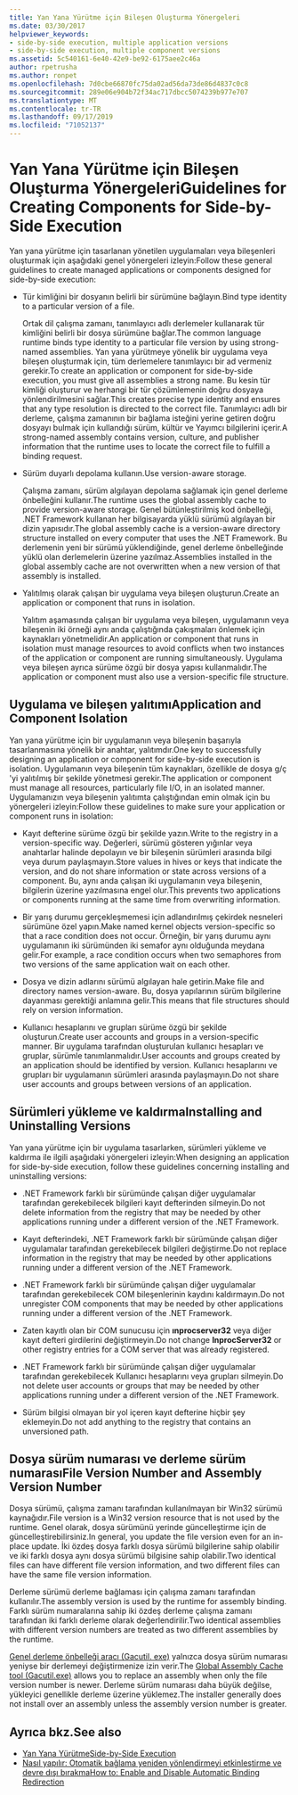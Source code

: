 ```yaml
---
title: Yan Yana Yürütme için Bileşen Oluşturma Yönergeleri
ms.date: 03/30/2017
helpviewer_keywords:
- side-by-side execution, multiple application versions
- side-by-side execution, multiple component versions
ms.assetid: 5c540161-6e40-42e9-be92-6175aee2c46a
author: rpetrusha
ms.author: ronpet
ms.openlocfilehash: 7d0cbe66870fc75da02ad56da73de86d4837c0c8
ms.sourcegitcommit: 289e06e904b72f34ac717dbcc5074239b977e707
ms.translationtype: MT
ms.contentlocale: tr-TR
ms.lasthandoff: 09/17/2019
ms.locfileid: "71052137"
---
```

# <a name="guidelines-for-creating-components-for-side-by-side-execution"></a><span data-ttu-id="d4d68-102">Yan Yana Yürütme için Bileşen Oluşturma Yönergeleri</span><span class="sxs-lookup"><span data-stu-id="d4d68-102">Guidelines for Creating Components for Side-by-Side Execution</span></span>
<span data-ttu-id="d4d68-103">Yan yana yürütme için tasarlanan yönetilen uygulamaları veya bileşenleri oluşturmak için aşağıdaki genel yönergeleri izleyin:</span><span class="sxs-lookup"><span data-stu-id="d4d68-103">Follow these general guidelines to create managed applications or components designed for side-by-side execution:</span></span>  
  
- <span data-ttu-id="d4d68-104">Tür kimliğini bir dosyanın belirli bir sürümüne bağlayın.</span><span class="sxs-lookup"><span data-stu-id="d4d68-104">Bind type identity to a particular version of a file.</span></span>  
  
     <span data-ttu-id="d4d68-105">Ortak dil çalışma zamanı, tanımlayıcı adlı derlemeler kullanarak tür kimliğini belirli bir dosya sürümüne bağlar.</span><span class="sxs-lookup"><span data-stu-id="d4d68-105">The common language runtime binds type identity to a particular file version by using strong-named assemblies.</span></span> <span data-ttu-id="d4d68-106">Yan yana yürütmeye yönelik bir uygulama veya bileşen oluşturmak için, tüm derlemelere tanımlayıcı bir ad vermeniz gerekir.</span><span class="sxs-lookup"><span data-stu-id="d4d68-106">To create an application or component for side-by-side execution, you must give all assemblies a strong name.</span></span> <span data-ttu-id="d4d68-107">Bu kesin tür kimliği oluşturur ve herhangi bir tür çözümlemenin doğru dosyaya yönlendirilmesini sağlar.</span><span class="sxs-lookup"><span data-stu-id="d4d68-107">This creates precise type identity and ensures that any type resolution is directed to the correct file.</span></span> <span data-ttu-id="d4d68-108">Tanımlayıcı adlı bir derleme, çalışma zamanının bir bağlama isteğini yerine getiren doğru dosyayı bulmak için kullandığı sürüm, kültür ve Yayımcı bilgilerini içerir.</span><span class="sxs-lookup"><span data-stu-id="d4d68-108">A strong-named assembly contains version, culture, and publisher information that the runtime uses to locate the correct file to fulfill a binding request.</span></span>  
  
- <span data-ttu-id="d4d68-109">Sürüm duyarlı depolama kullanın.</span><span class="sxs-lookup"><span data-stu-id="d4d68-109">Use version-aware storage.</span></span>  
  
     <span data-ttu-id="d4d68-110">Çalışma zamanı, sürüm algılayan depolama sağlamak için genel derleme önbelleğini kullanır.</span><span class="sxs-lookup"><span data-stu-id="d4d68-110">The runtime uses the global assembly cache to provide version-aware storage.</span></span> <span data-ttu-id="d4d68-111">Genel bütünleştirilmiş kod önbelleği, .NET Framework kullanan her bilgisayarda yüklü sürümü algılayan bir dizin yapısıdır.</span><span class="sxs-lookup"><span data-stu-id="d4d68-111">The global assembly cache is a version-aware directory structure installed on every computer that uses the .NET Framework.</span></span> <span data-ttu-id="d4d68-112">Bu derlemenin yeni bir sürümü yüklendiğinde, genel derleme önbelleğinde yüklü olan derlemelerin üzerine yazılmaz.</span><span class="sxs-lookup"><span data-stu-id="d4d68-112">Assemblies installed in the global assembly cache are not overwritten when a new version of that assembly is installed.</span></span>  
  
- <span data-ttu-id="d4d68-113">Yalıtılmış olarak çalışan bir uygulama veya bileşen oluşturun.</span><span class="sxs-lookup"><span data-stu-id="d4d68-113">Create an application or component that runs in isolation.</span></span>  
  
     <span data-ttu-id="d4d68-114">Yalıtım aşamasında çalışan bir uygulama veya bileşen, uygulamanın veya bileşenin iki örneği aynı anda çalıştığında çakışmaları önlemek için kaynakları yönetmelidir.</span><span class="sxs-lookup"><span data-stu-id="d4d68-114">An application or component that runs in isolation must manage resources to avoid conflicts when two instances of the application or component are running simultaneously.</span></span> <span data-ttu-id="d4d68-115">Uygulama veya bileşen ayrıca sürüme özgü bir dosya yapısı kullanmalıdır.</span><span class="sxs-lookup"><span data-stu-id="d4d68-115">The application or component must also use a version-specific file structure.</span></span>  
  
## <a name="application-and-component-isolation"></a><span data-ttu-id="d4d68-116">Uygulama ve bileşen yalıtımı</span><span class="sxs-lookup"><span data-stu-id="d4d68-116">Application and Component Isolation</span></span>  
 <span data-ttu-id="d4d68-117">Yan yana yürütme için bir uygulamanın veya bileşenin başarıyla tasarlanmasına yönelik bir anahtar, yalıtımdır.</span><span class="sxs-lookup"><span data-stu-id="d4d68-117">One key to successfully designing an application or component for side-by-side execution is isolation.</span></span> <span data-ttu-id="d4d68-118">Uygulamanın veya bileşenin tüm kaynakları, özellikle de dosya g/ç 'yi yalıtılmış bir şekilde yönetmesi gerekir.</span><span class="sxs-lookup"><span data-stu-id="d4d68-118">The application or component must manage all resources, particularly file I/O, in an isolated manner.</span></span> <span data-ttu-id="d4d68-119">Uygulamanızın veya bileşenin yalıtımta çalıştığından emin olmak için bu yönergeleri izleyin:</span><span class="sxs-lookup"><span data-stu-id="d4d68-119">Follow these guidelines to make sure your application or component runs in isolation:</span></span>  
  
- <span data-ttu-id="d4d68-120">Kayıt defterine sürüme özgü bir şekilde yazın.</span><span class="sxs-lookup"><span data-stu-id="d4d68-120">Write to the registry in a version-specific way.</span></span> <span data-ttu-id="d4d68-121">Değerleri, sürümü gösteren yığınlar veya anahtarlar halinde depolayın ve bir bileşenin sürümleri arasında bilgi veya durum paylaşmayın.</span><span class="sxs-lookup"><span data-stu-id="d4d68-121">Store values in hives or keys that indicate the version, and do not share information or state across versions of a component.</span></span> <span data-ttu-id="d4d68-122">Bu, aynı anda çalışan iki uygulamanın veya bileşenin, bilgilerin üzerine yazılmasına engel olur.</span><span class="sxs-lookup"><span data-stu-id="d4d68-122">This prevents two applications or components running at the same time from overwriting information.</span></span>  
  
- <span data-ttu-id="d4d68-123">Bir yarış durumu gerçekleşmemesi için adlandırılmış çekirdek nesneleri sürümüne özel yapın.</span><span class="sxs-lookup"><span data-stu-id="d4d68-123">Make named kernel objects version-specific so that a race condition does not occur.</span></span> <span data-ttu-id="d4d68-124">Örneğin, bir yarış durumu aynı uygulamanın iki sürümünden iki semafor aynı olduğunda meydana gelir.</span><span class="sxs-lookup"><span data-stu-id="d4d68-124">For example, a race condition occurs when two semaphores from two versions of the same application wait on each other.</span></span>  
  
- <span data-ttu-id="d4d68-125">Dosya ve dizin adlarını sürümü algılayan hale getirin.</span><span class="sxs-lookup"><span data-stu-id="d4d68-125">Make file and directory names version-aware.</span></span> <span data-ttu-id="d4d68-126">Bu, dosya yapılarının sürüm bilgilerine dayanması gerektiği anlamına gelir.</span><span class="sxs-lookup"><span data-stu-id="d4d68-126">This means that file structures should rely on version information.</span></span>  
  
- <span data-ttu-id="d4d68-127">Kullanıcı hesaplarını ve grupları sürüme özgü bir şekilde oluşturun.</span><span class="sxs-lookup"><span data-stu-id="d4d68-127">Create user accounts and groups in a version-specific manner.</span></span> <span data-ttu-id="d4d68-128">Bir uygulama tarafından oluşturulan kullanıcı hesapları ve gruplar, sürümle tanımlanmalıdır.</span><span class="sxs-lookup"><span data-stu-id="d4d68-128">User accounts and groups created by an application should be identified by version.</span></span> <span data-ttu-id="d4d68-129">Kullanıcı hesaplarını ve grupları bir uygulamanın sürümleri arasında paylaşmayın.</span><span class="sxs-lookup"><span data-stu-id="d4d68-129">Do not share user accounts and groups between versions of an application.</span></span>  
  
## <a name="installing-and-uninstalling-versions"></a><span data-ttu-id="d4d68-130">Sürümleri yükleme ve kaldırma</span><span class="sxs-lookup"><span data-stu-id="d4d68-130">Installing and Uninstalling Versions</span></span>  
 <span data-ttu-id="d4d68-131">Yan yana yürütme için bir uygulama tasarlarken, sürümleri yükleme ve kaldırma ile ilgili aşağıdaki yönergeleri izleyin:</span><span class="sxs-lookup"><span data-stu-id="d4d68-131">When designing an application for side-by-side execution, follow these guidelines concerning installing and uninstalling versions:</span></span>  
  
- <span data-ttu-id="d4d68-132">.NET Framework farklı bir sürümünde çalışan diğer uygulamalar tarafından gerekebilecek bilgileri kayıt defterinden silmeyin.</span><span class="sxs-lookup"><span data-stu-id="d4d68-132">Do not delete information from the registry that may be needed by other applications running under a different version of the .NET Framework.</span></span>  
  
- <span data-ttu-id="d4d68-133">Kayıt defterindeki, .NET Framework farklı bir sürümünde çalışan diğer uygulamalar tarafından gerekebilecek bilgileri değiştirme.</span><span class="sxs-lookup"><span data-stu-id="d4d68-133">Do not replace information in the registry that may be needed by other applications running under a different version of the .NET Framework.</span></span>  
  
- <span data-ttu-id="d4d68-134">.NET Framework farklı bir sürümünde çalışan diğer uygulamalar tarafından gerekebilecek COM bileşenlerinin kaydını kaldırmayın.</span><span class="sxs-lookup"><span data-stu-id="d4d68-134">Do not unregister COM components that may be needed by other applications running under a different version of the .NET Framework.</span></span>  
  
- <span data-ttu-id="d4d68-135">Zaten kayıtlı olan bir COM sunucusu için **ınprocserver32** veya diğer kayıt defteri girdilerini değiştirmeyin.</span><span class="sxs-lookup"><span data-stu-id="d4d68-135">Do not change **InprocServer32** or other registry entries for a COM server that was already registered.</span></span>  
  
- <span data-ttu-id="d4d68-136">.NET Framework farklı bir sürümünde çalışan diğer uygulamalar tarafından gerekebilecek Kullanıcı hesaplarını veya grupları silmeyin.</span><span class="sxs-lookup"><span data-stu-id="d4d68-136">Do not delete user accounts or groups that may be needed by other applications running under a different version of the .NET Framework.</span></span>  
  
- <span data-ttu-id="d4d68-137">Sürüm bilgisi olmayan bir yol içeren kayıt defterine hiçbir şey eklemeyin.</span><span class="sxs-lookup"><span data-stu-id="d4d68-137">Do not add anything to the registry that contains an unversioned path.</span></span>  
  
## <a name="file-version-number-and-assembly-version-number"></a><span data-ttu-id="d4d68-138">Dosya sürüm numarası ve derleme sürüm numarası</span><span class="sxs-lookup"><span data-stu-id="d4d68-138">File Version Number and Assembly Version Number</span></span>  
 <span data-ttu-id="d4d68-139">Dosya sürümü, çalışma zamanı tarafından kullanılmayan bir Win32 sürümü kaynağıdır.</span><span class="sxs-lookup"><span data-stu-id="d4d68-139">File version is a Win32 version resource that is not used by the runtime.</span></span> <span data-ttu-id="d4d68-140">Genel olarak, dosya sürümünü yerinde güncelleştirme için de güncelleştirebilirsiniz.</span><span class="sxs-lookup"><span data-stu-id="d4d68-140">In general, you update the file version even for an in-place update.</span></span> <span data-ttu-id="d4d68-141">İki özdeş dosya farklı dosya sürümü bilgilerine sahip olabilir ve iki farklı dosya aynı dosya sürümü bilgisine sahip olabilir.</span><span class="sxs-lookup"><span data-stu-id="d4d68-141">Two identical files can have different file version information, and two different files can have the same file version information.</span></span>  
  
 <span data-ttu-id="d4d68-142">Derleme sürümü derleme bağlaması için çalışma zamanı tarafından kullanılır.</span><span class="sxs-lookup"><span data-stu-id="d4d68-142">The assembly version is used by the runtime for assembly binding.</span></span> <span data-ttu-id="d4d68-143">Farklı sürüm numaralarına sahip iki özdeş derleme çalışma zamanı tarafından iki farklı derleme olarak değerlendirilir.</span><span class="sxs-lookup"><span data-stu-id="d4d68-143">Two identical assemblies with different version numbers are treated as two different assemblies by the runtime.</span></span>  
  
 <span data-ttu-id="d4d68-144">[Genel derleme önbelleği aracı (Gacutil. exe)](../tools/gacutil-exe-gac-tool.md) yalnızca dosya sürüm numarası yeniyse bir derlemeyi değiştirmenize izin verir.</span><span class="sxs-lookup"><span data-stu-id="d4d68-144">The [Global Assembly Cache tool (Gacutil.exe)](../tools/gacutil-exe-gac-tool.md) allows you to replace an assembly when only the file version number is newer.</span></span> <span data-ttu-id="d4d68-145">Derleme sürüm numarası daha büyük değilse, yükleyici genellikle derleme üzerine yüklemez.</span><span class="sxs-lookup"><span data-stu-id="d4d68-145">The installer generally does not install over an assembly unless the assembly version number is greater.</span></span>  
  
## <a name="see-also"></a><span data-ttu-id="d4d68-146">Ayrıca bkz.</span><span class="sxs-lookup"><span data-stu-id="d4d68-146">See also</span></span>

- [<span data-ttu-id="d4d68-147">Yan Yana Yürütme</span><span class="sxs-lookup"><span data-stu-id="d4d68-147">Side-by-Side Execution</span></span>](side-by-side-execution.md)
- [<span data-ttu-id="d4d68-148">Nasıl yapılır: Otomatik bağlama yeniden yönlendirmeyi etkinleştirme ve devre dışı bırakma</span><span class="sxs-lookup"><span data-stu-id="d4d68-148">How to: Enable and Disable Automatic Binding Redirection</span></span>](../configure-apps/how-to-enable-and-disable-automatic-binding-redirection.md)
